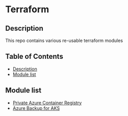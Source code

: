 # Terraform

## Description

This repo contains various re-usable terraform modules 

## Table of Contents
<!--ts-->
* [Description](#description)
* [Module list](#module-list)
<!--ts-->

## Module list

- [Private Azure Container Registry](./modules/private-acr)
- [Azure Backup for AKS](./modules/azure-backup-aks)